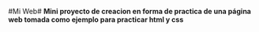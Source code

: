 #Mi Web#
**Mini proyecto de creacion en forma de practica de una página web tomada como ejemplo para practicar html y css**

